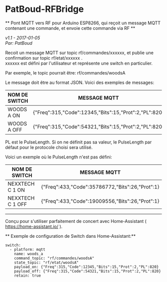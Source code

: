 # PatBoud-RFBridge

** Pont MQTT vers RF pour Arduino ESP8266, qui reçoit un message MQTT contenant une commande, et envoie cette commande via RF **

*v1.1 - 2017-01-05*  
*Par: PatBoud*

Recoit un message MQTT sur topic rf/commandes/xxxxxx, et publie une confirmation sur topic rf/etat/xxxxxx .  
xxxxxx est défini par l'utilisateur et représente une switch en particulier.

Par exemple, le topic pourrait être: rf/commandes/woodsA

Le message doit être au format JSON. Voici des exemples de messages:

NOM DE SWITCH | MESSAGE MQTT  
--- | ---
WOODS A ON | {"Freq":315,"Code":12345,"Bits":15,"Prot":2,"PL":820}  
WOODS A OFF | {"Freq":315,"Code":54321,"Bits":15,"Prot":2,"PL":820}

PL est le PulseLength. Si on ne définit pas sa valeur, le PulseLength par défaut
pour le protocole choisi sera utilisé.


Voici un exemple où le PulseLength n'est pas défini:

NOM DE SWITCH | MESSAGE MQTT
--- | ---
NEXXTECH C 1 ON | {"Freq":433,"Code":35786772,"Bits":26,"Prot":1}  
NEXXTECH C 1 OFF | {"Freq":433,"Code":19009556,"Bits":26,"Prot":1}

---
Conçu pour s'utiliser parfaitement de concert avec Home-Assistant ( https://home-assistant.io/ ).

** Exemple de configuration de Switch dans Home-Assistant:**
```
switch:
  - platform: mqtt
    name: woods_a
    command_topic: "rf/commandes/woodsA"
    state_topic: "rf/etat/woodsA"
    payload_on: {"Freq":315,"Code":12345,"Bits":15,"Prot":2,"PL":820}
    payload_off: {"Freq":315,"Code":54321,"Bits":15,"Prot":2,"PL":820}
    retain: true
```
